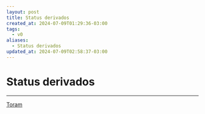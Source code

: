 ```yaml
---
layout: post
title: Status derivados
created_at: 2024-07-09T01:29:36-03:00
tags:
  - v0
aliases:
  - Status derivados
updated_at: 2024-07-09T02:58:37-03:00
---
```

# Status derivados
---

[Toram](_draft/2024/07/2024-07-06-Toram.md)